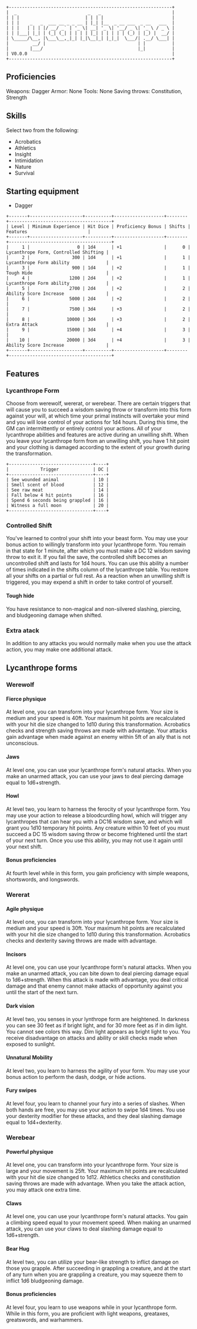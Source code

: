 ```
+--------------------------------------------------------------+
|  _                           _   _                           |
| | |                         | | | |                          |
| | |    _   _  ___ __ _ _ __ | |_| |__  _ __ ___  _ __   ___  |
| | |   | | | |/ __/ _` | '_ \| __| '_ \| '__/ _ \| '_ \ / _ \ |
| | |___| |_| | (_| (_| | | | | |_| | | | | | (_) | |_) |  __/ |
| \_____/\__, |\___\__,_|_| |_|\__|_| |_|_|  \___/| .__/ \___| |
|         __/ |                                   | |          |
|        |___/                                    |_|          |
| V0.0.0 													   |
+--------------------------------------------------------------+
```

## Proficiencies
Weapons: Dagger
Armor: None
Tools: None
Saving throws: Constitution, Strength

## Skills
Select two from the following:
- Acrobatics
- Athletics
- Insight
- Intimidation
- Nature
- Survival

## Starting equipment
- Dagger

```
+-------+--------------------+----------+-------------------+--------+---------------------------------------+
| Level | Minimum Experience | Hit Dice | Proficiency Bonus | Shifts |        Features        	             |
+-------+--------------------+----------+-------------------+--------+---------------------------------------+
|     1 |                  0 | 1d4      | +1                |      0 | Lycanthrope Form, Controlled Shifting |
|     2 |                300 | 1d4      | +1                |      1 | Lycanthrope Form ability              |
|     3 |                900 | 1d4      | +2                |      1 | Tough Hide                            |
|     4 |               1200 | 2d4      | +2                |      1 | Lycanthrope Form ability              |
|     5 |               2700 | 2d4      | +2                |      2 | Ability Score Increase                |
|     6 |               5000 | 2d4      | +2                |      2 |                                       |
|     7 |               7500 | 3d4      | +3                |      2 |                                       |
|     8 |              10000 | 3d4      | +3                |      2 | Extra Attack                          |
|     9 |              15000 | 3d4      | +4                |      3 |                                       |
|    10 |              20000 | 3d4      | +4                |      3 | Ability Score Increase                |
+-------+--------------------+----------+-------------------+--------+---------------------------------------+

```

## Features

### Lycanthrope Form
Choose from werewolf, wererat, or werebear. There are certain triggers that
will cause you to succeed a wisdom saving throw or transform into this form 
against your will, at which time your primal instincts will overtake your mind
and you will lose control of your actions for 1d4 hours. During this time, the
GM can intermittently or entirely control your actions. All of your lycanthrope
abilities and features are active during an unwilling shift. When you leave your
lycanthrope form from an unwilling shift, you have 1 hit point and your clothing
is damaged according to the extent of your growth during the transformation.

```
+--------------------------------+----+
|            Trigger             | DC |
+--------------------------------+----+
| See wounded animal             | 10 |
| Smell scent of blood           | 12 |
| See raw meat                   | 14 |
| Fall below 4 hit points        | 16 |
| Spend 6 seconds being grappled | 16 |
| Witness a full moon            | 20 |
+--------------------------------+----+
```

### Controlled Shift
You've learned to control your shift into your beast form. 
You may use your bonus action to willingly transform into your lycanthrope form.
You remain in that state for 1 minute, after which you must make a DC 12 wisdom
saving throw to exit it. If you fail the save, the controlled shift becomes
an uncontrolled shift and lasts for 1d4 hours. You can use this ability a number
of times indicated in the shifts column of the lycanthrope table. You restore
all your shifts on a partial or full rest. As a reaction when an unwilling
shift is triggered, you may expend a shift in order to take control of yourself.

#### Tough hide
You have resistance to non-magical and non-silvered slashing, piercing, and
bludgeoning damage when shifted.

### Extra atack
In addition to any attacks you would normally make when you use the attack
action, you may make one additional attack.

## Lycanthrope forms

### Werewolf

#### Fierce physique
At level one, you can transform into your lycanthrope form.
Your size is medium and your speed is 40ft. Your maximum hit points are 
recalculated with your hit die size changed to 1d10 during this transformation. 
Acrobatics checks and strength saving throws are made with advantage. Your 
attacks gain advantage when made against an enemy within 5ft of an ally that is
not unconscious.

#### Jaws
At level one, you can use your lycanthrope form's natural attacks.
When you make an unarmed attack, you can use your jaws to deal piercing damage
equal to 1d6+strength. 

#### Howl
At level two, you learn to harness the ferocity of your lycanthrope form.
You may use your action to release a bloodcurdling howl, which will trigger
any lycanthropes that can hear you with a DC16 wisdom save, and which will grant
you 1d10 temporary hit points. Any creature within 10 feet of you must succeed a
DC 15 wisdom saving throw or become frightened until the start of your next
turn. Once you use this ability, you may not use it again until your next shift.

#### Bonus proficiencies
At fourth level while in this form, you gain proficiency with simple weapons,
shortswords, and longswords.

### Wererat

#### Agile physique
At level one, you can transform into your lycanthrope form.
Your size is medium and your speed is 30ft. Your maximum hit points are 
recalculated with your hit die size changed to 1d10 during this transformation. 
Acrobatics checks and dexterity saving throws are made with advantage.

#### Incisors
At level one, you can use your lycanthrope form's natural attacks.
When you make an unarmed attack, you can bite down to deal piercing damage equal
to 1d6+strength. When this attack is made with advantage, you deal critical
damage and that enemy cannot make attacks of opportunity against you until the
start of the next turn.

#### Dark vision
At level two, you senses in your lynthrope form are heightened.
In darkness you can see 30 feet as if bright light, and for 30 more feet as if
in dim light. You cannot see colors this way. Dim light appears as bright light
to you. You receive disadvantage on attacks and ability or skill checks made 
when exposed to sunlight.

#### Unnatural Mobility
At level two, you learn to harness the agility of your form.
You may use your bonus action to perform the dash, dodge, or hide actions.

#### Fury swipes
At level four, you learn to channel your fury into a series of slashes.
When both hands are free, you may use your action to swipe 1d4 times.
You use your dexterity modifier for these attacks, and they deal slashing damage
equal to 1d4+dexterity.

### Werebear

#### Powerful physique
At level one, you can transform into your lycanthrope form.
Your size is large and your movement is 25ft. Your maximum hit points are 
recalculated with your hit die size changed to 1d12. Athletics checks and 
constitution saving throws are made with advantage. When you take the attack 
action, you may attack one extra time.

#### Claws
At level one, you can use your lycanthrope form's natural attacks.
You gain a climbing speed equal to your movement speed. When making an unarmed
attack, you can use your claws to deal slashing damage equal to 1d6+strength.

#### Bear Hug
At level two, you can utilize your bear-like strength to inflict damage on those
you grapple. After succeeding in grappling a creature, and at the start of any
turn when you are grappling a creature, you may squeeze them to inflict 1d6
bludgeoning damage.

#### Bonus proficiencies
At level four, you learn to use weapons while in your lycanthrope form.
While in this form, you are proficient with light weapons,
greataxes, greatswords, and warhammers.
